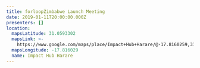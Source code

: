 ```yaml
---
title: forloopZimbabwe Launch Meeting
date: 2019-01-11T20:00:00.000Z
presenters: []
location:
  mapsLatitude: 31.0593302
  mapsLink: >-
    https://www.google.com/maps/place/Impact+Hub+Harare/@-17.8160259,31.0264993,13z/data=!4m17!1m11!4m10!1m3!2m2!1d31.0615182!2d-17.8160259!1m5!1m1!1s0x1931a52148bc6d95:0xf5ea36410256962d!2m2!1d31.0615189!2d-17.816029!3m4!1s0x1931a52148bc6d95:0xf5ea36410256962d!8m2!3d-17.816029!4d31.0615189
  mapsLongitude: -17.816029
  name: Impact Hub Harare
---
```


